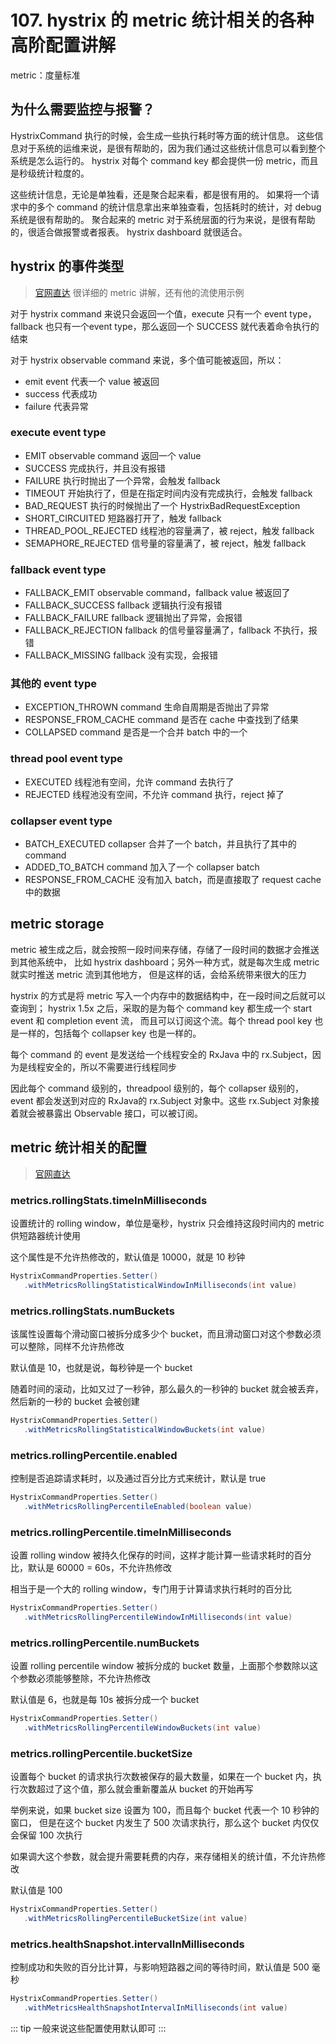 # 107. hystrix 的 metric 统计相关的各种高阶配置讲解
metric：度量标准

## 为什么需要监控与报警？
HystrixCommand 执行的时候，会生成一些执行耗时等方面的统计信息。
这些信息对于系统的运维来说，是很有帮助的，因为我们通过这些统计信息可以看到整个系统是怎么运行的。
hystrix 对每个 command key 都会提供一份 metric，而且是秒级统计粒度的。

这些统计信息，无论是单独看，还是聚合起来看，都是很有用的。
如果将一个请求中的多个 command 的统计信息拿出来单独查看，包括耗时的统计，对 debug 系统是很有帮助的。
聚合起来的 metric 对于系统层面的行为来说，是很有帮助的，很适合做报警或者报表。
hystrix dashboard 就很适合。

## hystrix 的事件类型
> [官网直达](https://github.com/Netflix/Hystrix/wiki/Metrics-and-Monitoring)
很详细的 metric 讲解，还有他的流使用示例

对于 hystrix command 来说只会返回一个值，execute 只有一个 event type，fallback 也只有一个event type，那么返回一个 SUCCESS 就代表着命令执行的结束

对于 hystrix observable command 来说，多个值可能被返回，所以：

- emit event 代表一个 value 被返回
- success 代表成功
- failure 代表异常

### execute event type
- EMIT					observable command 返回一个 value
- SUCCESS 				完成执行，并且没有报错
- FAILURE					执行时抛出了一个异常，会触发 fallback
- TIMEOUT					开始执行了，但是在指定时间内没有完成执行，会触发 fallback
- BAD_REQUEST				执行的时候抛出了一个 HystrixBadRequestException
- SHORT_CIRCUITED			短路器打开了，触发 fallback
- THREAD_POOL_REJECTED	线程池的容量满了，被 reject，触发 fallback
- SEMAPHORE_REJECTED		信号量的容量满了，被 reject，触发 fallback

### fallback event type

- FALLBACK_EMIT			observable command，fallback value 被返回了
- FALLBACK_SUCCESS		fallback 逻辑执行没有报错
- FALLBACK_FAILURE		fallback 逻辑抛出了异常，会报错
- FALLBACK_REJECTION		fallback 的信号量容量满了，fallback 不执行，报错
- FALLBACK_MISSING		fallback 没有实现，会报错

### 其他的 event type
- EXCEPTION_THROWN		command 生命自周期是否抛出了异常
- RESPONSE_FROM_CACHE		command 是否在 cache 中查找到了结果
- COLLAPSED				command 是否是一个合并 batch 中的一个

### thread pool event type
- EXECUTED				线程池有空间，允许 command 去执行了
- REJECTED 				线程池没有空间，不允许 command 执行，reject 掉了

### collapser event type
- BATCH_EXECUTED			collapser 合并了一个 batch，并且执行了其中的 command
- ADDED_TO_BATCH			command 加入了一个 collapser batch
- RESPONSE_FROM_CACHE		没有加入 batch，而是直接取了 request cache 中的数据

## metric storage
metric 被生成之后，就会按照一段时间来存储，存储了一段时间的数据才会推送到其他系统中，
比如 hystrix dashboard；另外一种方式，就是每次生成 metric 就实时推送 metric 流到其他地方，
但是这样的话，会给系统带来很大的压力

hystrix 的方式是将 metric 写入一个内存中的数据结构中，在一段时间之后就可以查询到；
hystrix 1.5x 之后，采取的是为每个 command key 都生成一个 start event 和 completion event 流，
而且可以订阅这个流。每个 thread pool key 也是一样的，包括每个 collapser key 也是一样的。

每个 command 的 event 是发送给一个线程安全的 RxJava 中的 rx.Subject，因为是线程安全的，所以不需要进行线程同步

因此每个 command 级别的，threadpool 级别的，每个 collapser 级别的，event 都会发送到对应的 RxJava的 rx.Subject 对象中。这些 rx.Subject 对象接着就会被暴露出 Observable 接口，可以被订阅。

## metric 统计相关的配置
> [官网直达](https://github.com/Netflix/Hystrix/wiki/Configuration#CommandMetrics)


### metrics.rollingStats.timeInMilliseconds

设置统计的 rolling window，单位是毫秒，hystrix 只会维持这段时间内的 metric 供短路器统计使用

这个属性是不允许热修改的，默认值是 10000，就是 10 秒钟

```java
HystrixCommandProperties.Setter()
   .withMetricsRollingStatisticalWindowInMilliseconds(int value)
```

### metrics.rollingStats.numBuckets

该属性设置每个滑动窗口被拆分成多少个 bucket，而且滑动窗口对这个参数必须可以整除，同样不允许热修改

默认值是 10，也就是说，每秒钟是一个 bucket

随着时间的滚动，比如又过了一秒钟，那么最久的一秒钟的 bucket 就会被丢弃，然后新的一秒的 bucket 会被创建

```java
HystrixCommandProperties.Setter()
   .withMetricsRollingStatisticalWindowBuckets(int value)
```

### metrics.rollingPercentile.enabled

控制是否追踪请求耗时，以及通过百分比方式来统计，默认是 true

```java
HystrixCommandProperties.Setter()
   .withMetricsRollingPercentileEnabled(boolean value)
```

### metrics.rollingPercentile.timeInMilliseconds

设置 rolling window 被持久化保存的时间，这样才能计算一些请求耗时的百分比，默认是 60000 = 60s，不允许热修改

相当于是一个大的 rolling window，专门用于计算请求执行耗时的百分比

```java
HystrixCommandProperties.Setter()
   .withMetricsRollingPercentileWindowInMilliseconds(int value)
```

### metrics.rollingPercentile.numBuckets

设置 rolling percentile window 被拆分成的 bucket 数量，上面那个参数除以这个参数必须能够整除，不允许热修改

默认值是 6，也就是每 10s 被拆分成一个 bucket

```java
HystrixCommandProperties.Setter()
   .withMetricsRollingPercentileWindowBuckets(int value)
```

### metrics.rollingPercentile.bucketSize

设置每个 bucket 的请求执行次数被保存的最大数量，如果在一个 bucket 内，执行次数超过了这个值，那么就会重新覆盖从 bucket 的开始再写

举例来说，如果 bucket size 设置为 100，而且每个 bucket 代表一个 10 秒钟的窗口，
但是在这个 bucket 内发生了 500 次请求执行，那么这个 bucket 内仅仅会保留 100 次执行

如果调大这个参数，就会提升需要耗费的内存，来存储相关的统计值，不允许热修改

默认值是 100

```java
HystrixCommandProperties.Setter()
   .withMetricsRollingPercentileBucketSize(int value)
```

### metrics.healthSnapshot.intervalInMilliseconds

控制成功和失败的百分比计算，与影响短路器之间的等待时间，默认值是 500 毫秒

```java
HystrixCommandProperties.Setter()
   .withMetricsHealthSnapshotIntervalInMilliseconds(int value)
```

::: tip
一般来说这些配置使用默认即可
:::
